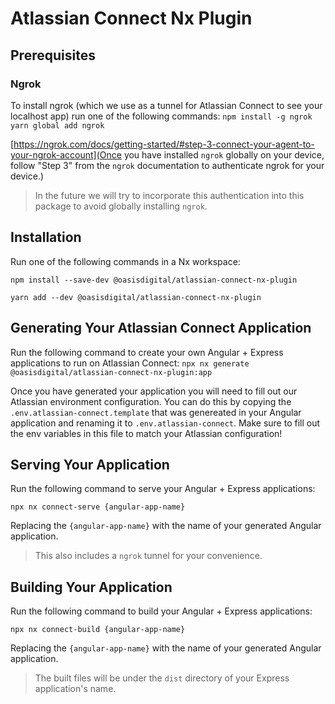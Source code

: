 # Atlassian Connect Nx Plugin

## Prerequisites

### Ngrok

To install ngrok (which we use as a tunnel for Atlassian Connect to see your localhost app) run one of the following commands:
`npm install -g ngrok`
`yarn global add ngrok`

[https://ngrok.com/docs/getting-started/#step-3-connect-your-agent-to-your-ngrok-account](Once you have installed `ngrok` globally on your device, follow "Step 3" from the `ngrok` documentation to authenticate ngrok for your device.)

> In the future we will try to incorporate this authentication into this package to avoid globally installing `ngrok`.

## Installation

Run one of the following commands in a Nx workspace:

`npm install --save-dev @oasisdigital/atlassian-connect-nx-plugin`

`yarn add --dev @oasisdigital/atlassian-connect-nx-plugin`

## Generating Your Atlassian Connect Application

Run the following command to create your own Angular + Express applications to run on Atlassian Connect:
`npx nx generate @oasisdigital/atlassian-connect-nx-plugin:app`

Once you have generated your application you will need to fill out our Atlassian environment configuration.
You can do this by copying the `.env.atlassian-connect.template` that was genereated in your Angular application and renaming it to `.env.atlassian-connect`. Make sure to fill out the env variables in this file to match your Atlassian configuration!

## Serving Your Application

Run the following command to serve your Angular + Express applications:

`npx nx connect-serve {angular-app-name}`

Replacing the `{angular-app-name}` with the name of your generated Angular application.

> This also includes a `ngrok` tunnel for your convenience.

## Building Your Application

Run the following command to build your Angular + Express applications:

`npx nx connect-build {angular-app-name}`

Replacing the `{angular-app-name}` with the name of your generated Angular application.

> The built files will be under the `dist` directory of your Express application's name.
